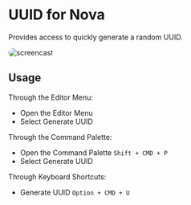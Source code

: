# UUID for Nova

Provides access to quickly generate a random UUID.

<img src="https://github.com/henrikdahl/nova-uuid/raw/master/uuid.novaextension/screencast.gif" title="screencast" style="border-radius: 12px;" />

## Usage

Through the Editor Menu:

* Open the Editor Menu
* Select Generate UUID

Through the Command Palette:

* Open the Command Palette `Shift + CMD + P`
* Select Generate UUID

Through Keyboard Shortcuts:

* Generate UUID `Option + CMD + U`